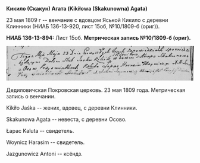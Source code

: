 **Кикило (Скакун) Агата (Kikiłowa (Skakunowna) Agata)**

23 мая 1809 г -- венчание с вдовцом Яськой Кикило с деревни Клинники
(НИАБ 136-13-920, лист 15об, №10/1809-б (ориг)).

**НИАБ 136-13-894:** Лист 15об. **Метрическая запись №10/1809-б
(ориг).**

![](./media/1ad917f52fb15abf2c60a21a9f589df343d68213.png)

Дедиловичская Покровская церковь. 23 мая 1809 года. Метрическая запись о
венчании.

Kikiło Jaśka -- жених, вдовец, с деревни Клинники.

Skakunowa Agata -- невеста, с деревни Осовo.

Łapac Kaluta -- свидетель.

Woynicz Harasim -- свидетель.

Jazgunowicz Antoni -- ксёндз.
